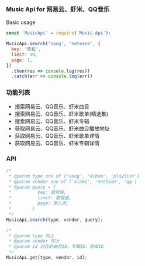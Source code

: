 ### Music Api for 网易云、虾米、QQ音乐

Basic usage
```javascript
const 'MusicApi' = require('Music-Api');

MusicApi.search('song', 'netease', {
  key: '陈粒',
  limit: 10,
  page: 1,
})
  .then(res => console.log(res))
  .catch(err => console.log(err))

```

### 功能列表
 - 搜索网易云、QQ音乐、虾米曲目
 - 搜索网易云、QQ音乐、虾米歌单(精选集)
 - 搜索网易云、QQ音乐、虾米专辑
 - 获取网易云、QQ音乐、虾米曲目播放地址
 - 获取网易云、QQ音乐、虾米歌单详情
 - 获取网易云、QQ音乐、虾米专辑详情

### API
``` javascript
/*
 * @param type one of ['song', 'album', 'playlist']
 * @param vendor one of ['xiami', 'netease', 'qq']
 * @param query = {
 *          key: 搜索值,
 *          limit: 数据量,
 *          page: 第几页,
 *        }
 */
MusicApi.search(type, vendor, query);

/*
 * @param type 同上
 * @param vendor 同上
 * @param id 对应的曲目ID，专辑ID，歌单ID
 */
MusicApi.get(type, vendor, id);

```
